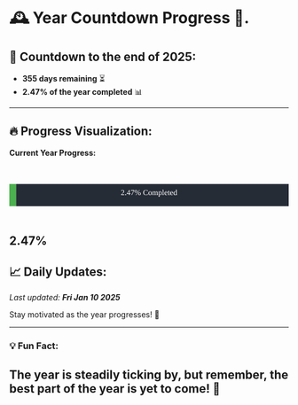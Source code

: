 
# &#x1F570; **Year Countdown Progress** &#x1F389;.

## &#x1F4C5; Countdown to the end of 2025:
- **355 days remaining** &#x23F3;
- **2.47% of the year completed** &#x1F4CA;

---

## &#x1F525; **Progress Visualization**:

**Current Year Progress:**

<br><br>
![Progress Bar](https://raw.githubusercontent.com/dayanidigv/year-countdown-progress/main/progress-bar.svg)
<br><br>

**2.47%**
---

## &#x1F4C8; **Daily Updates**:

_Last updated: **Fri Jan 10 2025**_

Stay motivated as the year progresses! &#x1F680;

--- 

### &#x1F4A1; **Fun Fact:**
The year is steadily ticking by, but remember, the best part of the year is yet to come! &#x1F31F;
---
